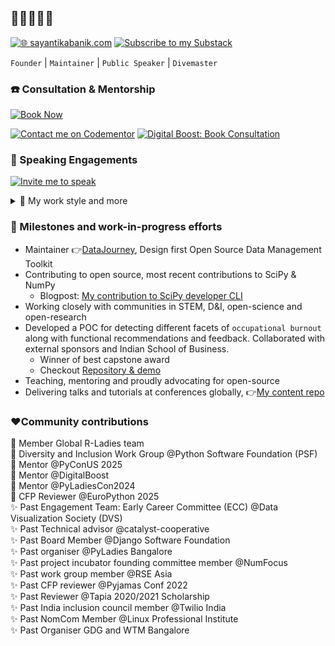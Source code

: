 ## 👋🏽👩🏽‍💻

[![🌐 sayantikabanik.com](https://img.shields.io/badge/Website-sayantikabanik.com-9cf?style=for-the-badge&logo=internet-explorer)](https://www.sayantikabanik.com)
[![Subscribe to my Substack](https://img.shields.io/badge/Subscribe-Substack-ff6700?style=for-the-badge&logo=substack&logoColor=white)](https://sayantikabanik.substack.com/)


`Founder` | `Maintainer`  | `Public Speaker`  | `Divemaster` 

### ☎️ Consultation & Mentorship
[![Book Now](https://img.shields.io/badge/Book%20Consultation-Click%20Here-brightgreen)](https://calendar.google.com/calendar/u/0/appointments/schedules/AcZssZ2D0mRUyY-rp9hFLPTjTuJy606BhF2gpb_y3t3J-TkEmmcwTqsTH8Ha59pthciKE8-CrTH9o3U9)

[![Contact me on Codementor](https://www.codementor.io/m-badges/workwithsayantika/book-session.svg)](https://www.codementor.io/@workwithsayantika?refer=badge)
[![Digital Boost: Book Consultation](https://img.shields.io/badge/Digital%20Boost-Book%20Consultation-white)](https://organisation.digitalboost.org.uk/volunteer-details?volunteer[]=314&id=null)

### 🎤 Speaking Engagements 

[![Invite me to speak](https://img.shields.io/badge/Invite%20me%20to%20Speak-Innovation%20Women-blue)](https://speaker.innovationwomen.com/user/18144)


<details>
  <summary>🪼 My work style and more</summary>

🦋 **Conditions I like to work in**
   - Psychologically safe &  organised env
   - Around happy humans who have a life outside of work

🐳 **How I best receive feedback**
  - Constructive 
  - Perfect when it's driven from "things which could be better" than "everything went wrong, it's you"
     - No to trauma dumping  

🐌 **How I learn best**
  - Give me a taste of the big picture 
  - Being hands-on
  - Organising & asking questions 
  - Big on research + planning, not great with hotfixes

🦀 **Other things to know about me**
  - Zero tolerance for disrespect
  - Speak but don't mansplain me
  - Active listener
  - Respect my time and I will yours 
  - Over-communication is sweet
  - Neurospicy
</details>

### 📌 Milestones and work-in-progress efforts
- Maintainer 👉[DataJourney](https://github.com/sayantikabanik/DataJourney), Design first Open Source Data Management Toolkit
- Contributing to open source, most recent contributions to SciPy & NumPy
  - Blogpost: [My contribution to SciPy developer CLI](https://labs.quansight.org/blog/2022/05/the-evolution-of-the-scipy-developer-cli)
- Working closely with communities in STEM, D&I, open-science and open-research
- Developed a POC for detecting different facets of `occupational burnout` along with functional recommendations and feedback.
  Collaborated with external sponsors and Indian School of Business.
    - Winner of best capstone award 
    - Checkout [Repository & demo](https://github.com/sayantikabanik/capstone_isb)
- Teaching, mentoring and proudly advocating for open-source
- Delivering talks and tutorials at conferences globally, 👉[My content repo](https://github.com/sayantikabanik/presentations_conferences)

### ❤️Community contributions

🌟 Member Global R-Ladies team\
🌟 Diversity and Inclusion Work Group @Python Software Foundation (PSF)\
🌟 Mentor @PyConUS 2025\
🌟 Mentor @DigitalBoost\
🌟 Mentor @PyLadiesCon2024\
🌟 CFP Reviewer @EuroPython 2025\
✨ Past Engagement Team: Early Career Committee (ECC) @Data Visualization Society (DVS)\
✨ Past Technical advisor @catalyst-cooperative\
✨ Past Board Member @Django Software Foundation\
✨️ Past organiser @PyLadies Bangalore\
✨️ Past project incubator founding committee member @NumFocus\
✨️ Past work group member @RSE Asia\
✨ Past CFP reviewer @Pyjamas Conf 2022\
✨ Past Reviewer @Tapia 2020/2021 Scholarship\
✨ Past India inclusion council member @Twilio India\
✨ Past NomCom Member @Linux Professional Institute\
✨ Past Organiser GDG and WTM Bangalore
